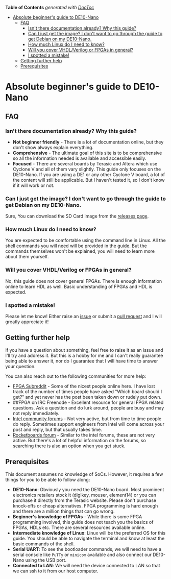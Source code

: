 <!-- START doctoc generated TOC please keep comment here to allow auto update -->
<!-- DON'T EDIT THIS SECTION, INSTEAD RE-RUN doctoc TO UPDATE -->
**Table of Contents**  *generated with [DocToc](https://github.com/thlorenz/doctoc)*

- [Absolute beginner's guide to DE10-Nano](#absolute-beginners-guide-to-de10-nano)
  - [FAQ](#faq)
    - [Isn't there documentation already? Why this guide?](#isnt-there-documentation-already-why-this-guide)
    - [Can I just get the image? I don't want to go through the guide to get Debian on my DE10-Nano.](#can-i-just-get-the-image-i-dont-want-to-go-through-the-guide-to-get-debian-on-my-de10-nano)
    - [How much Linux do I need to know?](#how-much-linux-do-i-need-to-know)
    - [Will you cover VHDL/Verilog or FPGAs in general?](#will-you-cover-vhdlverilog-or-fpgas-in-general)
    - [I spotted a mistake!](#i-spotted-a-mistake)
  - [Getting further help](#getting-further-help)
  - [Prerequisites](#prerequisites)

<!-- END doctoc generated TOC please keep comment here to allow auto update -->

# Absolute beginner's guide to DE10-Nano

## FAQ

### Isn't there documentation already? Why this guide?

* **Not beginner friendly** - There is a lot of documentation online, but they don't show always explain everything.
* **Comprehensive** - The ultimate goal of this site is to be comprehensive so all the information needed is available and accessible easily.
* **Focused** - There are several boards by Terasic and Altera which use Cyclone V and all of them vary slightly. This guide only focuses on the DE10-Nano. If you are using a DE1 or any other Cyclone V board, a lot of the content will still be applicable. But I haven't tested it, so I don't know if it will work or not.

### Can I just get the image? I don't want to go through the guide to get Debian on my DE10-Nano.
Sure, You can download the SD Card image from the [releases page](https://github.com/zangman/de10-nano/releases).

### How much Linux do I need to know?
You are expected to be comfortable using the command line in Linux. All the shell commands you will need will be provided in the guide. But the commands themselves won't be explained, you will need to learn more about them yourself.

### Will you cover VHDL/Verilog or FPGAs in general?
No, this guide does not cover general FPGAs. There is enough information online to learn HDL as well. Basic understanding of FPGAs and HDL is expected.

### I spotted a mistake!
Please let me know! Either raise an [issue](https://github.com/zangman/de10-nano/issues) or submit a [pull request](https://github.com/zangman/de10-nano/pulls) and I will greatly appreciate it!

## Getting further help

If you have a question about something, feel free to raise it as an issue and I'll try and address it. But this is a hobby for me and I can't really guarantee being able to answer it, nor do I guarantee that I will have time to answer your question.

You can also reach out to the following communities for more help:

* [FPGA Subreddit](reddit.com/r/FPGA) - Some of the nicest people online here. I have lost track of the number of times people have asked "Which board should I get?" and yet never has the post been taken down or rudely put down.
* ##FPGA on IRC Freenode - Excellent resource for general FPGA related questions. Ask a question and do lurk around, people are busy and may not reply immediately.
* [Intel community forums](community.intel.com) - Not very active, but from time to time people do reply. Sometimes support engineers from Intel will come across your post and reply, but that usually takes time.
* [Rocketboards forum](forum.rocketboards.org/) - Similar to the intel forums, these are not very active. But there's a lot of helpful information on the forums, so searching there is also an option when you get stuck.

## Prerequisites

This document assumes no knowledge of SoCs. However, it requires a few things for you to be able to follow along:

 * **DE10-Nano**: Obviously you need the DE10-Nano board. Most prominent electronics retailers stock it (digikey, mouser, element14) or you can purchase it directly from the Terasic website. Please don't purchase knock-offs or cheap alternatives. FPGA programming is hard enough and there are a million things that can go wrong.
 * **Beginner's knowledge of FPGAs** - While there is some FPGA programming involved, this guide does not teach you the basics of FPGAs, HDLs etc. There are several resources available online.
 * **Intermediate knowledge of Linux**: Linux will be the preferred OS for this guide. You should be able to navigate the terminal and know at least the basic commands of the shell.
 * **Serial UART**: To see the bootloader commands, we will need to have a serial console like `PuTTy` or `minicom` available and also connect our DE10-Nano using the USB port.
 * **Connected to LAN**: We will need the device connected to LAN so that we can ssh to it from our host computer.

